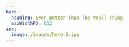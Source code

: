 ```yaml
---
hero:
  heading: Even Better Than The Veall Thing
  maxWidthPX: 652
seo:
  image: /images/hero-2.jpg
---
```

